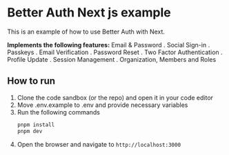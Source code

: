 # Better Auth Next js example 

This is an example of how to use Better Auth with Next. 

**Implements the following features:**
Email & Password . Social Sign-in . Passkeys . Email Verification . Password Reset . Two Factor Authentication . Profile Update . Session Management . Organization, Members and Roles



## How to run

1. Clone the code sandbox (or the repo) and open it in your code editor
2. Move .env.example to .env and provide necessary variables
3. Run the following commands
   ```bash
   pnpm install
   pnpm dev
   ```
4. Open the browser and navigate to `http://localhost:3000`